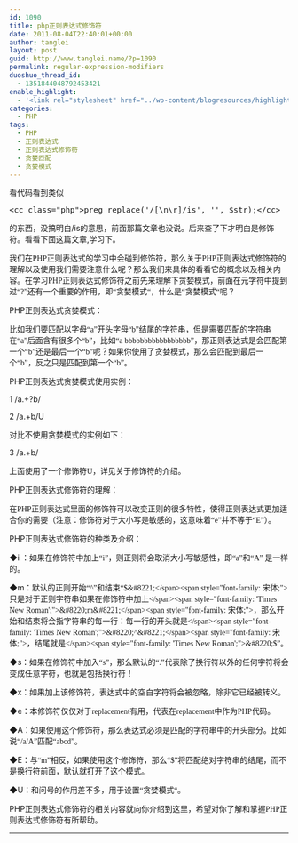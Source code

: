 ```yaml
---
id: 1090
title: php正则表达式修饰符
date: 2011-08-04T22:40:01+00:00
author: tanglei
layout: post
guid: http://www.tanglei.name/?p=1090
permalink: regular-expression-modifiers
duoshuo_thread_id:
  - 1351844048792453421
enable_highlight:
  - '<link rel="stylesheet" href="../wp-content/blogresources/highlightconfig/highlight.default.min.css"><script src="../wp-content/blogresources/highlightconfig/jquery-2.1.4.min.js"></script><script src="../wp-content/blogresources/highlightconfig/enable_highlight.js"></script>'
categories:
  - PHP
tags:
  - PHP
  - 正则表达式
  - 正则表达式修饰符
  - 贪婪匹配
  - 贪婪模式
---
```

看代码看到类似 

<pre>&lt;cc class="php">preg_replace('/[\n\r]/is', '', $str);&lt;/cc></pre>

的东西，没搞明白/is的意思，前面那篇文章也没说。后来查了下才明白是修饰符。看看下面这篇文章,学习下。

我们在<span style="font-family: 'Times New Roman';">PHP</span><span style="font-family: 宋体;">正则表达式的学习中会碰到修饰符，那么关于</span><span style="font-family: 'Times New Roman';">PHP</span><span style="font-family: 宋体;">正则表达式修饰符的理解以及使用我们需要注意什么呢？那么我们来具体的看看它的概念以及相关内容。在学习</span><span style="font-family: 'Times New Roman';">PHP</span><span style="font-family: 宋体;">正则表达式修饰符之前先来理解下贪婪模式，前面在元字符中提到过</span><span style="font-family: 'Times New Roman';">&#8220;?&#8221;</span><span style="font-family: 宋体;">还有一个重要的作用，即</span><span style="font-family: 'Times New Roman';">&#8220;</span><span style="font-family: 宋体;">贪婪模式</span><span style="font-family: 'Times New Roman';">&#8220;</span><span style="font-family: 宋体;">，什么是</span><span style="font-family: 'Times New Roman';">&#8220;</span><span style="font-family: 宋体;">贪婪模式</span><span style="font-family: 'Times New Roman';">&#8220;</span><span style="font-family: 宋体;">呢？</span>

PHP<span style="font-family: 宋体;">正则表达式贪婪模式：</span>

比如我们要匹配以字母<span style="font-family: 'Times New Roman';">&#8220;a&#8221;</span><span style="font-family: 宋体;">开头字母</span><span style="font-family: 'Times New Roman';">&#8220;b&#8221;</span><span style="font-family: 宋体;">结尾的字符串，但是需要匹配的字符串在</span><span style="font-family: 'Times New Roman';">&#8220;a&#8221;</span><span style="font-family: 宋体;">后面含有很多个</span><span style="font-family: 'Times New Roman';">&#8220;b&#8221;</span><span style="font-family: 宋体;">，比如</span><span style="font-family: 'Times New Roman';">&#8220;a bbbbbbbbbbbbbbbbb&#8221;</span><span style="font-family: 宋体;">，那正则表达式是会匹配第一个</span><span style="font-family: 'Times New Roman';">&#8220;b&#8221;</span><span style="font-family: 宋体;">还是最后一个</span><span style="font-family: 'Times New Roman';">&#8220;b&#8221;</span><span style="font-family: 宋体;">呢？如果你使用了贪婪模式，那么会匹配到最后一个</span><span style="font-family: 'Times New Roman';">&#8220;b&#8221;</span><span style="font-family: 宋体;">，反之只是匹配到第一个</span><span style="font-family: 'Times New Roman';">&#8220;b&#8221;</span><span style="font-family: 宋体;">。</span>

PHP<span style="font-family: 宋体;">正则表达式贪婪模式使用实例：</span>

1 /a.+?b/

2 /a.+b/U

对比不使用贪婪模式的实例如下：

3 /a.+b/

上面使用了一个修饰符<span style="font-family: 'Times New Roman';">U</span><span style="font-family: 宋体;">，详见关于修饰符的介绍。</span>

PHP<span style="font-family: 宋体;">正则表达式修饰符的理解：</span>

在<span style="font-family: 'Times New Roman';">PHP</span><span style="font-family: 宋体;">正则表达式里面的修饰符可以改变正则的很多特性，使得正则表达式更加适合你的需要（注意：修饰符对于大小写是敏感的，这意味着</span><span style="font-family: 'Times New Roman';">&#8220;e&#8221;</span><span style="font-family: 宋体;">并不等于</span><span style="font-family: 'Times New Roman';">&#8220;E&#8221;</span><span style="font-family: 宋体;">）。</span>

PHP<span style="font-family: 宋体;">正则表达式修饰符的种类及介绍：</span>

◆i <span style="font-family: 宋体;">：如果在修饰符中加上</span><span style="font-family: 'Times New Roman';">&#8220;i&#8221;</span><span style="font-family: 宋体;">，则正则将会取消大小写敏感性，即</span><span style="font-family: 'Times New Roman';">&#8220;a&#8221;</span><span style="font-family: 宋体;">和</span><span style="font-family: 'Times New Roman';">&#8220;A&#8221; </span><span style="font-family: 宋体;">是一样的。</span>

◆m<span style="font-family: 宋体;">：默认的正则开始</span><span style="font-family: 'Times New Roman';">&#8220;^&#8221;</span><span style="font-family: 宋体;">和结束</span><span style="font-family: 'Times New Roman';">&#8220;$&#8221;</span><span style="font-family: 宋体;">只是对于正则字符串如果在修饰符中加上</span><span style="font-family: 'Times New Roman';">&#8220;m&#8221;</span><span style="font-family: 宋体;">，那么开始和结束将会指字符串的每一行：每一行的开头就是</span><span style="font-family: 'Times New Roman';">&#8220;^&#8221;</span><span style="font-family: 宋体;">，结尾就是</span><span style="font-family: 'Times New Roman';">&#8220;$&#8221;</span><span style="font-family: 宋体;">。</span>

◆s<span style="font-family: 宋体;">：如果在修饰符中加入</span><span style="font-family: 'Times New Roman';">&#8220;s&#8221;</span><span style="font-family: 宋体;">，那么默认的</span><span style="font-family: 'Times New Roman';">&#8220;.&#8221;</span><span style="font-family: 宋体;">代表除了换行符以外的任何字符将会变成任意字符，也就是包括换行符！</span>

◆x<span style="font-family: 宋体;">：如果加上该修饰符，表达式中的空白字符将会被忽略，除非它已经被转义。</span>

◆e<span style="font-family: 宋体;">：本修饰符仅仅对于</span><span style="font-family: 'Times New Roman';">replacement</span><span style="font-family: 宋体;">有用，代表在</span><span style="font-family: 'Times New Roman';">replacement</span><span style="font-family: 宋体;">中作为</span><span style="font-family: 'Times New Roman';">PHP</span><span style="font-family: 宋体;">代码。</span>

◆A<span style="font-family: 宋体;">：如果使用这个修饰符，那么表达式必须是匹配的字符串中的开头部分。比如说</span><span style="font-family: 'Times New Roman';">&#8220;/a/A&#8221;</span><span style="font-family: 宋体;">匹配</span><span style="font-family: 'Times New Roman';">&#8220;abcd&#8221;</span><span style="font-family: 宋体;">。</span>

◆E<span style="font-family: 宋体;">：与</span><span style="font-family: 'Times New Roman';">&#8220;m&#8221;</span><span style="font-family: 宋体;">相反，如果使用这个修饰符，那么</span><span style="font-family: 'Times New Roman';">&#8220;$&#8221;</span><span style="font-family: 宋体;">将匹配绝对字符串的结尾，而不是换行符前面，默认就打开了这个模式。</span>

◆U<span style="font-family: 宋体;">：和问号的作用差不多，用于设置</span><span style="font-family: 'Times New Roman';">&#8220;</span><span style="font-family: 宋体;">贪婪模式</span><span style="font-family: 'Times New Roman';">&#8220;</span><span style="font-family: 宋体;">。</span>

PHP<span style="font-family: 宋体;">正则表达式修饰符的相关内容就向你介绍到这里，希望对你了解和掌握</span><span style="font-family: 'Times New Roman';">PHP</span><span style="font-family: 宋体;">正则表达式修饰符有所帮助。</span>

<hr size="1" />
